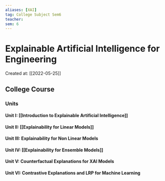 ```yaml
---
aliases: [XAI]
tag: College Subject Sem6
teacher: 
sem: 6
---
```

# Explainable Artificial Intelligence for Engineering

Created at: [[2022-05-25]]

## College Course
### Units
#### Unit I: [[Introduction to Explainable Artificial Intelligence]]
#### Unit II: [[Explainability for Linear Models]]
#### Unit III: Explainability for Non Linear Models
#### Unit IV: [[Explainability for Ensemble Models]]
#### Unit V: Counterfactual Explanations for XAI Models
#### Unit VI: Contrastive Explanations and LRP for Machine Learning